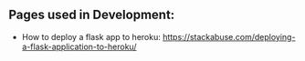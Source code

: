 

## Pages used in Development:
- How to deploy a flask app to heroku: https://stackabuse.com/deploying-a-flask-application-to-heroku/
